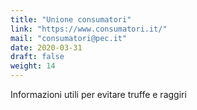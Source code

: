 ```yaml
---
title: "Unione consumatori"
link: "https://www.consumatori.it/"
mail: "consumatori@pec.it"
date: 2020-03-31
draft: false
weight: 14
---
```


Informazioni utili per evitare truffe e raggiri
